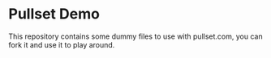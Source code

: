 # Pullset Demo
This repository contains some dummy files to use with pullset.com, you can fork it and use it to play around.